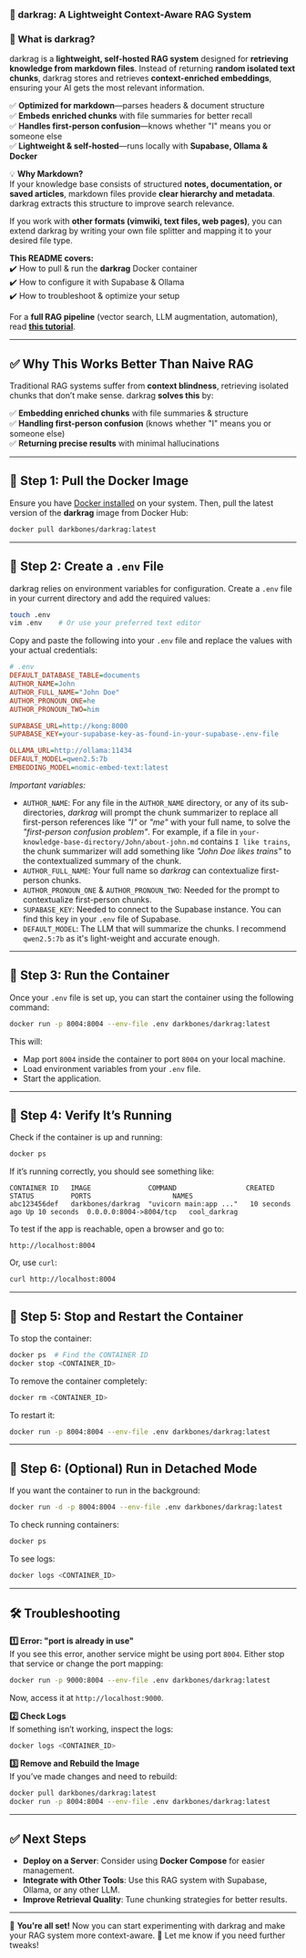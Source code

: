 ### **🚀 darkrag: A Lightweight Context-Aware RAG System**  

### **🔹 What is darkrag?**  
darkrag is a **lightweight, self-hosted RAG system** designed for **retrieving knowledge from markdown files**. Instead of returning **random isolated text chunks**, darkrag stores and retrieves **context-enriched embeddings**, ensuring your AI gets the most relevant information.  

✅ **Optimized for markdown**—parses headers & document structure  
✅ **Embeds enriched chunks** with file summaries for better recall  
✅ **Handles first-person confusion**—knows whether "I" means you or someone else  
✅ **Lightweight & self-hosted**—runs locally with **Supabase, Ollama & Docker**  

💡 **Why Markdown?**  
If your knowledge base consists of structured **notes, documentation, or saved articles**, markdown files provide **clear hierarchy and metadata**. darkrag extracts this structure to improve search relevance.  

If you work with **other formats (vimwiki, text files, web pages)**, you can extend darkrag by writing your own file splitter and mapping it to your desired file type.

**This README covers:**  
✔️ How to pull & run the **darkrag** Docker container  
✔️ How to configure it with Supabase & Ollama  
✔️ How to troubleshoot & optimize your setup  

For a **full RAG pipeline** (vector search, LLM augmentation, automation), read **[this tutorial](https://darkbones.dev/posts/rag-but-i-made-it-smarter/)**.

---

## ✅ **Why This Works Better Than Naive RAG**  

Traditional RAG systems suffer from **context blindness**, retrieving isolated chunks that don’t make sense. darkrag **solves this** by:  

✅ **Embedding enriched chunks** with file summaries & structure  
✅ **Handling first-person confusion** (knows whether "I" means you or someone else)  
✅ **Returning precise results** with minimal hallucinations  

---

## 🔹 **Step 1: Pull the Docker Image**  
Ensure you have [Docker installed](https://docs.docker.com/get-docker/) on your system. Then, pull the latest version of the **darkrag** image from Docker Hub:

```bash
docker pull darkbones/darkrag:latest
```

---

## 🔹 **Step 2: Create a `.env` File**  
darkrag relies on environment variables for configuration. Create a `.env` file in your current directory and add the required values:

```bash
touch .env
vim .env    # Or use your preferred text editor
```

Copy and paste the following into your `.env` file and replace the values with your actual credentials:

```ini
# .env
DEFAULT_DATABASE_TABLE=documents
AUTHOR_NAME=John
AUTHOR_FULL_NAME="John Doe"
AUTHOR_PRONOUN_ONE=he
AUTHOR_PRONOUN_TWO=him

SUPABASE_URL=http://kong:8000
SUPABASE_KEY=your-supabase-key-as-found-in-your-supabase-.env-file

OLLAMA_URL=http://ollama:11434
DEFAULT_MODEL=qwen2.5:7b
EMBEDDING_MODEL=nomic-embed-text:latest
```

*Important variables:*
- `AUTHOR_NAME`: For any file in the `AUTHOR_NAME` directory, or any of its sub-directories, *darkrag* will prompt the chunk summarizer to replace all first-person references like *"I"* or *"me"* with your full name, to solve the *"first-person confusion problem"*. For example, if a file in `your-knowledge-base-directory/John/about-john.md` contains `I like trains`, the chunk summarizer will add something like *"John Doe likes trains"* to the contextualized summary of the chunk.
- `AUTHOR_FULL_NAME`: Your full name so *darkrag* can contextualize first-person chunks.
- `AUTHOR_PRONOUN_ONE` & `AUTHOR_PRONOUN_TWO`: Needed for the prompt to contextualize first-person chunks.
- `SUPABASE_KEY`: Needed to connect to the Supabase instance. You can find this key in your `.env` file of Supabase.
- `DEFAULT_MODEL`: The LLM that will summarize the chunks. I recommend `qwen2.5:7b` as it's light-weight and accurate enough.

---

## 🔹 **Step 3: Run the Container**  
Once your `.env` file is set up, you can start the container using the following command:

```bash
docker run -p 8004:8004 --env-file .env darkbones/darkrag:latest
```

This will:
- Map port `8004` inside the container to port `8004` on your local machine.
- Load environment variables from your `.env` file.
- Start the application.

---

## 🔹 **Step 4: Verify It’s Running**  
Check if the container is up and running:

```bash
docker ps
```

If it’s running correctly, you should see something like:

```
CONTAINER ID   IMAGE              COMMAND                 CREATED         STATUS         PORTS                    NAMES
abc123456def   darkbones/darkrag  "uvicorn main:app ..."   10 seconds ago Up 10 seconds  0.0.0.0:8004->8004/tcp   cool_darkrag
```

To test if the app is reachable, open a browser and go to:

```
http://localhost:8004
```

Or, use `curl`:

```bash
curl http://localhost:8004
```

---

## 🔹 **Step 5: Stop and Restart the Container**  

To stop the container:

```bash
docker ps  # Find the CONTAINER ID
docker stop <CONTAINER_ID>
```

To remove the container completely:

```bash
docker rm <CONTAINER_ID>
```

To restart it:

```bash
docker run -p 8004:8004 --env-file .env darkbones/darkrag:latest
```

---

## 🔹 **Step 6: (Optional) Run in Detached Mode**  
If you want the container to run in the background:

```bash
docker run -d -p 8004:8004 --env-file .env darkbones/darkrag:latest
```

To check running containers:

```bash
docker ps
```

To see logs:

```bash
docker logs <CONTAINER_ID>
```

---

## 🛠 **Troubleshooting**
**1️⃣ Error: "port is already in use"**  
If you see this error, another service might be using port `8004`. Either stop that service or change the port mapping:

```bash
docker run -p 9000:8004 --env-file .env darkbones/darkrag:latest
```

Now, access it at `http://localhost:9000`.

**2️⃣ Check Logs**  
If something isn’t working, inspect the logs:

```bash
docker logs <CONTAINER_ID>
```

**3️⃣ Remove and Rebuild the Image**  
If you’ve made changes and need to rebuild:

```bash
docker pull darkbones/darkrag:latest
docker run -p 8004:8004 --env-file .env darkbones/darkrag:latest
```

---

## ✅ **Next Steps**
- **Deploy on a Server**: Consider using **Docker Compose** for easier management.
- **Integrate with Other Tools**: Use this RAG system with Supabase, Ollama, or any other LLM.
- **Improve Retrieval Quality**: Tune chunking strategies for better results.

---

🚀 **You're all set!** Now you can start experimenting with darkrag and make your RAG system more context-aware. 🎉 Let me know if you need further tweaks!
